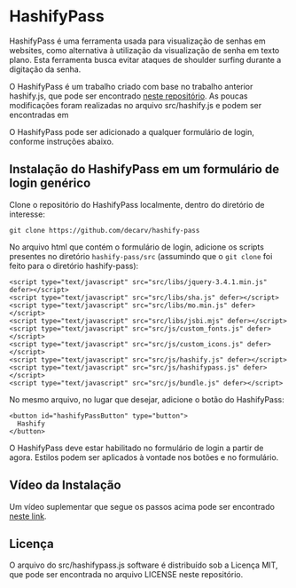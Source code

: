 # HashifyPass

HashifyPass é uma ferramenta usada para visualização de senhas em websites, como alternativa à utilização da visualização de senha em texto plano. Esta ferramenta busca evitar ataques de shoulder surfing durante a digitação da senha.

O HashifyPass é um trabalho criado com base no trabalho anterior hashify.js, que pode ser encontrado [neste repositório](https://gitlab.com/jorgemiguelribeiro92/hashify). As poucas modificações foram realizadas no arquivo src/hashify.js e podem ser encontradas em 

O HashifyPass pode ser adicionado a qualquer formulário de login, conforme instruções abaixo.

## Instalação do HashifyPass em um formulário de login genérico

Clone o repositório do HashifyPass localmente, dentro do diretório de interesse:

```git clone https://github.com/decarv/hashify-pass```

No arquivo html que contém o formulário de login, adicione os scripts presentes no diretório ```hashify-pass/src``` (assumindo que o `git clone` foi feito para o diretório hashify-pass):

```
<script type="text/javascript" src="src/libs/jquery-3.4.1.min.js" defer></script>
<script type="text/javascript" src="src/libs/sha.js" defer></script>
<script type="text/javascript" src="src/libs/mo.min.js" defer></script>
<script type="text/javascript" src="src/libs/jsbi.mjs" defer></script>
<script type="text/javascript" src="src/js/custom_fonts.js" defer></script>
<script type="text/javascript" src="src/js/custom_icons.js" defer></script>
<script type="text/javascript" src="src/js/hashify.js" defer></script>
<script type="text/javascript" src="src/js/hashifypass.js" defer></script>
<script type="text/javascript" src="src/js/bundle.js" defer></script>
```

No mesmo arquivo, no lugar que desejar, adicione o botão do HashifyPass:

```
<button id="hashifyPassButton" type="button">
  Hashify
</button>
```

O HashifyPass deve estar habilitado no formulário de login a partir de agora. Estilos podem ser aplicados à vontade nos botões e no formulário.

## Vídeo da Instalação

Um vídeo suplementar que segue os passos acima pode ser encontrado [neste link](https://localhost).

## Licença

O arquivo do src/hashifypass.js software é distribuído sob a Licença MIT, que pode ser encontrada no arquivo LICENSE neste repositório.
